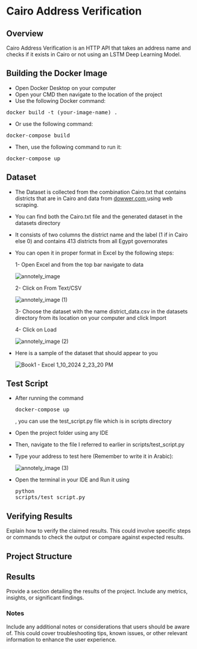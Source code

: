 # Cairo Address Verification

## Overview

Cairo Address Verification is an HTTP API that takes an address name and checks if it exists in Cairo or not using an LSTM Deep Learning Model.

## Building the Docker Image

- Open Docker Desktop on your computer
- Open your CMD then navigate to the location of the project
- Use the following Docker command:

<pre>
docker build -t (your-image-name) .
</pre>

- Or use the following command:
  
<pre>
docker-compose build
</pre>

- Then, use the following command to run it:
  
<pre>
docker-compose up
</pre>

## Dataset

- The Dataset is collected from the combination Cairo.txt that contains districts that are in Cairo and data from <a href="https://eg.dowwr.com/regions/">dowwer.com </a> using web scraping.
- You can find both the Cairo.txt file and the generated dataset in the datasets directory
- It consists of two columns the district name and the label (1 if in Cairo else 0) and contains 413 districts from all Egypt governorates
- You can open it in proper format in Excel by the following steps: 

   1- Open Excel and from the top bar navigate to data

  ![annotely_image](https://github.com/omarkhaled646/Cairo-Address-Verfication/assets/63152184/0eb11040-7119-4442-bf34-8529879c02d1)

  2- Click on From Text/CSV

  ![annotely_image (1)](https://github.com/omarkhaled646/Cairo-Address-Verfication/assets/63152184/c69bd28d-4fc5-41f9-adc4-e279fe6af40d)

  3- Choose the dataset with the name district_data.csv in the datasets directory from its location on your computer and click Import

  4- Click on Load

  ![annotely_image (2)](https://github.com/omarkhaled646/Cairo-Address-Verfication/assets/63152184/d5f8f103-4ae8-49a7-9dfb-534bc2a39d4b)

- Here is a sample of the dataset that should appear to you

  ![Book1 - Excel 1_10_2024 2_23_20 PM](https://github.com/omarkhaled646/Cairo-Address-Verfication/assets/63152184/f89570a1-af6e-41c7-bdb8-6b17bbce8b91)

## Test Script

- After running the command <pre>docker-compose up</pre>, you can use the test_script.py file which is in scripts directory
- Open the project folder using any IDE
- Then, navigate to the file I referred to earlier in scripts/test_script.py
- Type your address to test here (Remember to write it in Arabic):

   ![annotely_image (3)](https://github.com/omarkhaled646/Cairo-Address-Verfication/assets/63152184/1ffd2ad7-b320-48ff-963c-18868a053fbd)

- Open the terminal in your IDE and Run it using <pre>python scripts/test_script.py</pre>

## Verifying Results

Explain how to verify the claimed results. This could involve specific steps or commands to check the output or compare against expected results.

## Project Structure



## Results

Provide a section detailing the results of the project. Include any metrics, insights, or significant findings.


### Notes

Include any additional notes or considerations that users should be aware of. This could cover troubleshooting tips, known issues, or other relevant information to enhance the user experience.
